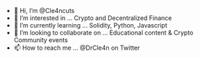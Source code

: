 - 👋 Hi, I’m @Cle4ncuts
- 👀 I’m interested in ... Crypto and Decentralized Finance
- 🌱 I’m currently learning ... Solidity, Python, Javascript
- 💞️ I’m looking to collaborate on ... Educational content & Crypto Community events
- 📫 How to reach me ... @DrCle4n on Twitter

<!---
Cle4ncuts/Cle4ncuts is a ✨ special ✨ repository because its `README.md` (this file) appears on your GitHub profile.
You can click the Preview link to take a look at your changes.
--->
